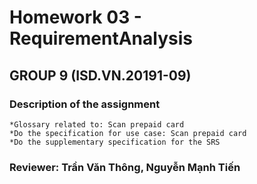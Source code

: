 ﻿# Homework 03 - RequirementAnalysis #
## GROUP 9 (ISD.VN.20191-09) ##
### Description of the assignment ###
    *Glossary related to: Scan prepaid card
    *Do the specification for use case: Scan prepaid card
    *Do the supplementary specification for the SRS

### Reviewer: **Trần Văn Thông, Nguyễn Mạnh Tiến**  ###


